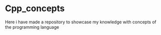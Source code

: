 # Cpp_concepts
Here i have made a repository to showcase my knowledge with concepts of the programming language
